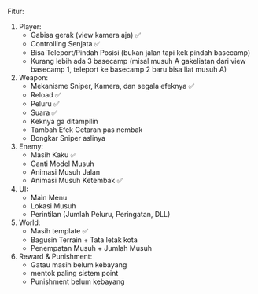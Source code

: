 Fitur:
1. Player:
   - Gabisa gerak (view kamera aja) ✅
   - Controlling Senjata ✅
   - Bisa Teleport/Pindah Posisi (bukan jalan tapi kek pindah basecamp)
   - Kurang lebih ada 3 basecamp (misal musuh A gakeliatan dari view basecamp 1, teleport ke basecamp 2 baru bisa liat musuh A)
3. Weapon:
   - Mekanisme Sniper, Kamera, dan segala efeknya ✅
   - Reload ✅
   - Peluru ✅
   - Suara ✅
   - Keknya ga ditampilin
   - Tambah Efek Getaran pas nembak
   - Bongkar Sniper aslinya
5. Enemy:
   - Masih Kaku ✅
   - Ganti Model Musuh
   - Animasi Musuh Jalan
   - Animasi Musuh Ketembak ✅
6. UI:
   - Main Menu
   - Lokasi Musuh
   - Perintilan (Jumlah Peluru, Peringatan, DLL)
7. World:
   - Masih template ✅
   - Bagusin Terrain + Tata letak kota
   - Penempatan Musuh + Jumlah Musuh
8. Reward & Punishment:
   - Gatau masih belum kebayang
   - mentok paling sistem point
   - Punishment belum kebayang
